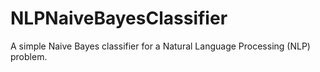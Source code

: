 # NLPNaiveBayesClassifier
A simple Naive Bayes classifier for a Natural Language Processing (NLP) problem.
